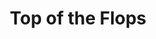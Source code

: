 ---
title: "Top of the Flops"
description: "AddressFinder description"
slug: "https://www.addressfinder.co.nz"
primaryImage: './primary-image.png'
---